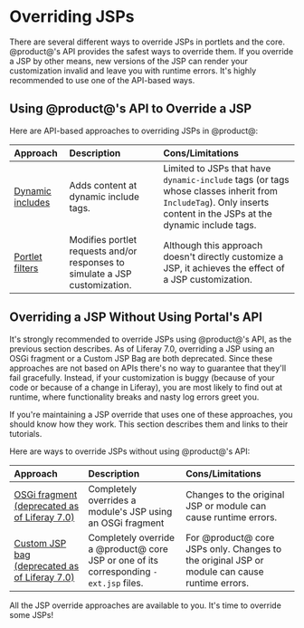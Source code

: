 # Overriding JSPs [](id=overriding-jsps)

There are several different ways to override JSPs in portlets and the core.
@product@'s API provides the safest ways to override them. If you override a JSP
by other means, new versions of the JSP can render your customization invalid
and leave you with runtime errors. It's highly recommended to use one of the
API-based ways. 

## Using @product@'s API to Override a JSP [](id=using-portals-api-to-override-a-jsp)

Here are API-based approaches to overriding JSPs in @product@:

 **Approach** | **Description** | **Cons/Limitations** |
 :----------- | :-------------- | :-------------- |
[Dynamic includes](/develop/tutorials/-/knowledge_base/7-0/jsp-overrides-using-dynamic-includes) | Adds content at dynamic include tags. | Limited to JSPs that have `dynamic-include` tags (or tags whose classes inherit from `IncludeTag`). Only inserts content in the JSPs at the dynamic include tags. |
[Portlet filters](/develop/tutorials/-/knowledge_base/7-0/jsp-overrides-using-portlet-filters) | Modifies portlet requests and/or responses to simulate a JSP customization. | Although this approach doesn't directly customize a JSP, it achieves the effect of a JSP customization. |

<!-- TODO - Include inlined content approach after getting more info. - Jim
Inlined content | Some @product@ JSPs include content from other JSPs that you can modify. This "inlines" the content from the other JSPs into specific places in the root JSP. | Limited to JSPs that inline other JSPs. |
-->

## Overriding a JSP Without Using Portal's API [](id=overriding-a-jsp-without-using-portals-api)

It's strongly recommended to override JSPs using @product@'s API, as the
previous section describes. As of Liferay 7.0, overriding a JSP using an OSGi
fragment or a Custom JSP Bag are both deprecated. Since these approaches are not
based on APIs there's no way to guarantee that they'll fail gracefully.
Instead, if your customization is buggy (because of your code or because of a
change in Liferay), you are most likely to find out at runtime, where
functionality breaks and nasty log errors greet you.

If you're maintaining a JSP override that uses one of these approaches, you
should know how they work. This section describes them and links to their
tutorials. 

Here are ways to override JSPs without using @product@'s API:

 **Approach** | **Description** | **Cons/Limitations** |
 :----------- | :-------------- | :-------------- |
[OSGi fragment (deprecated as of Liferay 7.0)](/develop/tutorials/-/knowledge_base/7-0/overriding-a-modules-jsps) | Completely overrides a module's JSP using an OSGi fragment | Changes to the original JSP or module can cause runtime errors. |
[Custom JSP bag (deprecated as of Liferay 7.0)](/develop/tutorials/-/knowledge_base/7-0/overriding-core-jsps) | Completely override a @product@ core JSP or one of its corresponding `-ext.jsp` files. | For @product@ core JSPs only. Changes to the original JSP or module can cause runtime errors. |

All the JSP override approaches are available to you. It's time to override some
JSPs!
